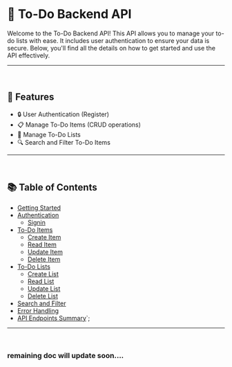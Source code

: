 # 📝 To-Do Backend API

Welcome to the To-Do Backend API! This API allows you to manage your to-do lists with ease. It includes user authentication to ensure your data is secure. Below, you'll find all the details on how to get started and use the API effectively.

---

<br />

## 🌟 Features

- 🔒 User Authentication (Register)
- 📋 Manage To-Do Items (CRUD operations)
- 📁 Manage To-Do Lists
- 🔍 Search and Filter To-Do Items

---

<br />

## 📚 Table of Contents

- [Getting Started](#-getting-started)
- [Authentication](#-authentication)
  - [Signin](#signin)
- [To-Do Items](#-to-do-items)
  - [Create Item](#create-item)
  - [Read Item](#read-item)
  - [Update Item](#update-item)
  - [Delete Item](#delete-item)
- [To-Do Lists](#-to-do-lists)
  - [Create List](#create-list)
  - [Read List](#read-list)
  - [Update List](#update-list)
  - [Delete List](#delete-list)
- [Search and Filter](#-search-and-filter)
- [Error Handling](#-error-handling)
- [API Endpoints Summary](#-api-endpoints-summary)`;

---

<br />

### remaining doc will update soon....
